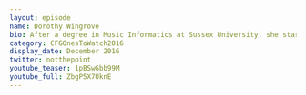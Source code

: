```yaml
---
layout: episode
name: Dorothy Wingrove
bio: After a degree in Music Informatics at Sussex University, she started out her career as a web developer at an agency called Datanauts. She has since moved to a company called StoryStream and co-organises codebar Brighton, which runs free weekly workshops teaching those underrepresented in the tech industry. She is also studying Maths with the Open University and takes any opportunity to fine tune her programming skills and aims to one day be steering a team of her own.
category: CFGOnesToWatch2016
display_date: December 2016
twitter: notthepoint
youtube_teaser: 1pBSwGbb99M
youtube_full: ZbgP5X7UknE
---
```

